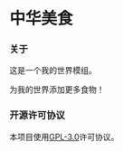 # 中华美食

### 关于

这是一个我的世界模组。

为我的世界添加更多食物！

### 开源许可协议

本项目使用[GPL-3.0](https://www.gnu.org/licenses/gpl-3.0.html)许可协议。